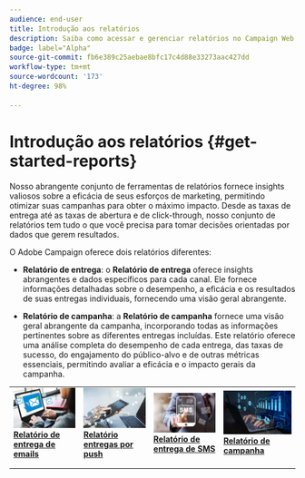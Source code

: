 ```yaml
---
audience: end-user
title: Introdução aos relatórios
description: Saiba como acessar e gerenciar relatórios no Campaign Web
badge: label="Alpha"
source-git-commit: fb6e389c25aebae8bfc17c4d88e33273aac427dd
workflow-type: tm+mt
source-wordcount: '173'
ht-degree: 98%

---
```


# Introdução aos relatórios {#get-started-reports}

Nosso abrangente conjunto de ferramentas de relatórios fornece insights valiosos sobre a eficácia de seus esforços de marketing, permitindo otimizar suas campanhas para obter o máximo impacto. Desde as taxas de entrega até as taxas de abertura e de click-through, nosso conjunto de relatórios tem tudo o que você precisa para tomar decisões orientadas por dados que gerem resultados.

O Adobe Campaign oferece dois relatórios diferentes:

* **Relatório de entrega**: o **Relatório de entrega** oferece insights abrangentes e dados específicos para cada canal. Ele fornece informações detalhadas sobre o desempenho, a eficácia e os resultados de suas entregas individuais, fornecendo uma visão geral abrangente.

* **Relatório de campanha**: a **Relatório de campanha** fornece uma visão geral abrangente da campanha, incorporando todas as informações pertinentes sobre as diferentes entregas incluídas. Este relatório oferece uma análise completa do desempenho de cada entrega, das taxas de sucesso, do engajamento do público-alvo e de outras métricas essenciais, permitindo avaliar a eficácia e o impacto gerais da campanha.



<table style="table-layout:fixed"><tr style="border: 0;">
<td>
<a href="email-report.md">
<img alt="Lead" src="assets/do-not-localize/email_report.jpeg">
</a>
<div><a href="email-report.md"><strong>Relatório de entrega de emails</strong>
</div>
<p>
</td>
<td>
<a href="push-report.md">
<img alt="Pouco frequente" src="assets/do-not-localize/push_report.jpeg">
</a>
<div>
<a href="push-report.md"><strong> Relatório entregas por push<strong></strong></a>
</div>
<p></td>
<td>
<a href="sms-report.md">
<img alt="Validação" src="assets/do-not-localize/sms_report.png">
</a>
<div>
<a href="sms-report.md"><strong> Relatório de entrega de SMS</strong></a>
</div>
<p>
</td>
<td>
<a href="campaign-reports.md">
<img alt="Validação" src="assets/do-not-localize/campaign_report.jpeg">
</a>
<div>
<a href="campaign-reports.md"><strong>Relatório de campanha</strong></a>
</div>
<p>
</td>
</tr></table>
